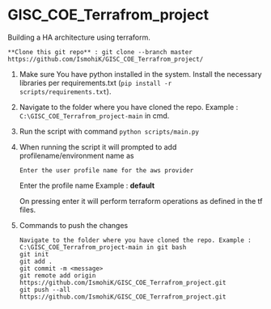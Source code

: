 # GISC_COE_Terrafrom_project
Building a HA architecture using terraform.


```**Clone this git repo** : git clone --branch master https://github.com/IsmohiK/GISC_COE_Terrafrom_project/ ```  

1. Make sure You have python installed in the system. Install the necessary libraries per requirements.txt 
   (`pip install -r scripts/requirements.txt`).

2. Navigate to the folder where you have cloned the repo. Example : `C:\GISC_COE_Terrafrom_project-main` in cmd.
3. Run the script with command `python scripts/main.py`
4. When running the script it will prompted to add profilename/environment name as
   ```
   Enter the user profile name for the aws provider
   ```
   Enter the profile name Example : **default**

   On pressing enter it will perform terraform operations as defined in the tf files.
   
5. Commands to push the changes
   ```
   Navigate to the folder where you have cloned the repo. Example : C:\GISC_COE_Terrafrom_project-main in git bash
   git init
   git add .
   git commit -m <message>
   git remote add origin https://github.com/IsmohiK/GISC_COE_Terrafrom_project.git
   git push --all https://github.com/IsmohiK/GISC_COE_Terrafrom_project.git
   ```
   

